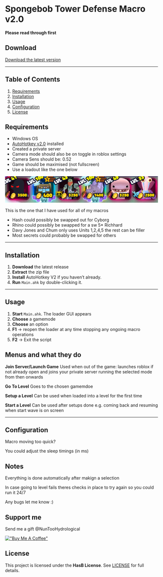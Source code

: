 # Spongebob Tower Defense Macro v2.0

**Please read through first**
  
## Download

[Download the latest version](https://github.com/HasB-G/SpongebobTDMacro/releases/latest)

---

## Table of Contents

1. [Requirements](#requirements)
2. [Installation](#installation)
3. [Usage](#usage)
4. [Configuration](#configuration)
5. [License](#license)

## Requirements

* Windows OS
* [AutoHotkey v2.0](https://www.autohotkey.com/) installed
* Created a private server
* Camera mode should also be on toggle in roblox settings
* Camera Sens should be: 0.52
* Game should be maximised (not fullscreen)
* Use a loadout like the one below

![Loadout](assets/Loadout.png)
 
This is the one that I have used for all of my macros
* Hash could possibly be swapped out for Cyborg
* Rhino could possibly be swapped for a sw 5* Richhard
* Davy Jones and Chum only uses Units 1,2,4,5 the rest can be filler
* Most secrets could probably be swapped for others

---

## Installation

1. **Download** the latest release
2. **Extract** the zip file
3. **Install** AutoHotkey V2 if you haven’t already.
4. **Run** `Main.ahk` by double-clicking it.

---

## Usage

1. **Start** `Main.ahk`. The loader GUI appears
2. **Choose** a gamemode
3. **Choose** an option
4. **F1** → reopen the loader at any time stopping any ongoing macro operations
5. **F2** → Exit the script

## Menus and what they do

**Join Server/Launch Game** Used when out of the game: launches roblox if not already open and joins your private server running the selected mode from then onwards

**Go To Level** Goes to the chosen gamemdoe

**Setup a Level** Can be used when loaded into a level for the first time

**Start a Level** Can be used after setups done e.g. coming back and resuming when start wave is on screen

---

## Configuration

Macro moving too quick?

You could adjust the sleep timings (in ms)

## Notes

Everything is done automatically after makign a selection

In case going to level fails theres checks in place to try again so you could run it 24/7

Any bugs let me know :)

## Support me

Send me a gift @NunTooHydrological

[!["Buy Me A Coffee"](https://www.buymeacoffee.com/assets/img/custom_images/orange_img.png)](https://buymeacoffee.com/hasb)

## License

This project is licensed under the **HasB License**. See [LICENSE](LICENSE) for full details.
